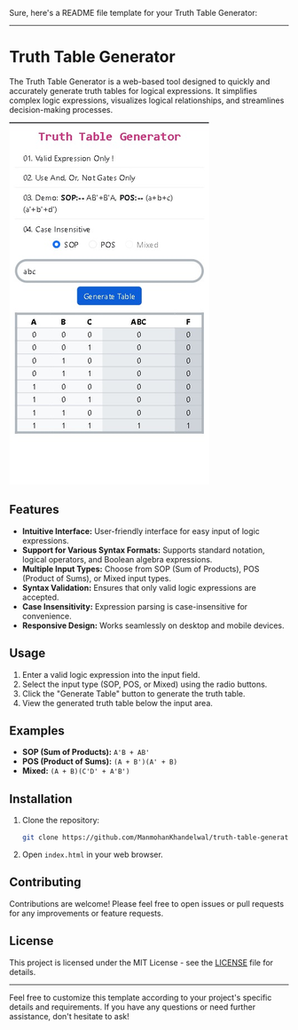 Sure, here's a README file template for your Truth Table Generator:

---

# Truth Table Generator

The Truth Table Generator is a web-based tool designed to quickly and accurately generate truth tables for logical expressions. It simplifies complex logic expressions, visualizes logical relationships, and streamlines decision-making processes.

![Truth Table Generator](./screenshot.png)

## Features

- **Intuitive Interface:** User-friendly interface for easy input of logic expressions.
- **Support for Various Syntax Formats:** Supports standard notation, logical operators, and Boolean algebra expressions.
- **Multiple Input Types:** Choose from SOP (Sum of Products), POS (Product of Sums), or Mixed input types.
- **Syntax Validation:** Ensures that only valid logic expressions are accepted.
- **Case Insensitivity:** Expression parsing is case-insensitive for convenience.
- **Responsive Design:** Works seamlessly on desktop and mobile devices.

## Usage

1. Enter a valid logic expression into the input field.
2. Select the input type (SOP, POS, or Mixed) using the radio buttons.
3. Click the "Generate Table" button to generate the truth table.
4. View the generated truth table below the input area.

## Examples

- **SOP (Sum of Products):** `A'B + AB'`
- **POS (Product of Sums):** `(A + B')(A' + B)`
- **Mixed:** `(A + B)(C'D' + A'B')`

## Installation

1. Clone the repository:

   ```bash
   git clone https://github.com/ManmohanKhandelwal/truth-table-generator.git
   ```

2. Open `index.html` in your web browser.

## Contributing

Contributions are welcome! Please feel free to open issues or pull requests for any improvements or feature requests.

## License

This project is licensed under the MIT License - see the [LICENSE](LICENSE) file for details.

---

Feel free to customize this template according to your project's specific details and requirements. If you have any questions or need further assistance, don't hesitate to ask!
